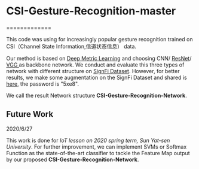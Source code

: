 # CSI-Gesture-Recognition-master
=============

This code was using for increasingly popular gesture recognition trained on CSI（Channel State Information,信道状态信息） data. 

Our method is based on [Deep Metric Learning](https://github.com/bnu-wangxun/Deep_Metric) and choosing CNN/ [ResNet](https://arxiv.org/abs/1512.03385 )/ [VGG ](https://arxiv.org/pdf/1409.1556.pdf) as backbone network. We conduct and evaluate this three types of network with different structure on [SignFi Dataset](https://dl.acm.org/doi/pdf/10.1145/3191755).  However, for better results, we make some augmentation on the SignFi Dataset and shared is [here](https://pan.baidu.com/s/1wZOTC9fsiuuyRl2G-IzBlw), the password is "5xe8".

We call the result Network structure **CSI-Gesture-Recognition-Network**.



## Future Work

2020/6/27

This work is done for *IoT lesson on 2020 spring term, Sun Yat-sen University*.  For further improvement, we can implement SVMs or Softmax Function as the state-of-the-art classifier to tackle the Feature Map output by our proposed **CSI-Gesture-Recognition-Network**.
